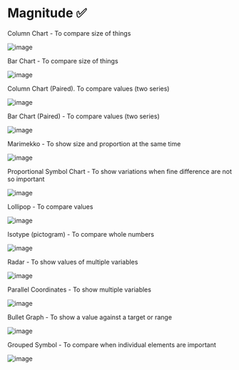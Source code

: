 # Magnitude ✅

Column Chart - To compare size of things

![image](https://github.com/avatorl/Deneb-Vega-Templates/assets/59934292/68e3087f-f6dc-4ac4-a795-6e69da20b165)

Bar Chart - To compare size of things

![image](https://github.com/avatorl/Deneb-Vega-Templates/assets/59934292/466a224e-4167-4497-b980-570bd1f30006)

Column Chart (Paired). To compare values (two series)

![image](https://github.com/avatorl/Deneb-Vega-Templates/assets/59934292/8d7a1aeb-ce33-4508-91c8-687146a36015)

Bar Chart (Paired) - To compare values (two series)

![image](https://github.com/avatorl/Deneb-Vega-Templates/assets/59934292/4545ba61-bda4-43a2-b933-4cfeee5bd763)

Marimekko - To show size and proportion at the same time

![image](https://github.com/avatorl/Deneb-Vega-Templates/assets/59934292/43ce7d55-62aa-4bb9-872a-b0c2934eac66)

Proportional Symbol Chart - To show variations when fine difference are not so important

![image](https://github.com/avatorl/Deneb-Vega-Templates/assets/59934292/c012f7db-71ee-4abc-852d-ecf52309cf6e)

Lollipop - To compare values

![image](https://github.com/avatorl/Deneb-Vega-Templates/assets/59934292/6528cce3-7de6-42b5-b8c4-d32094ffc232)

Isotype (pictogram) - To compare whole numbers

![image](https://github.com/avatorl/Deneb-Vega-Templates/assets/59934292/3ca94e1b-3ecb-4bef-9ad7-ea1bfdf43026)

Radar - To show values of multiple variables

![image](https://github.com/avatorl/Deneb-Vega-Templates/assets/59934292/d2a611cb-5841-4e4d-9514-b92bf3b403c9)

Parallel Coordinates - To show multiple variables

![image](https://github.com/avatorl/Deneb-Vega-Templates/assets/59934292/f346001c-ba56-4de6-aa79-fcdf5f86b54e)

Bullet Graph - To show a value against a target or range

![image](https://github.com/avatorl/Deneb-Vega-Templates/assets/59934292/cf3e08e8-e539-496f-b9de-fd5fd29f3b87)

Grouped Symbol - To compare when individual elements are important

![image](https://github.com/avatorl/Deneb-Vega-Templates/assets/59934292/a088921e-3957-4e00-a675-c9981f023ad9)





